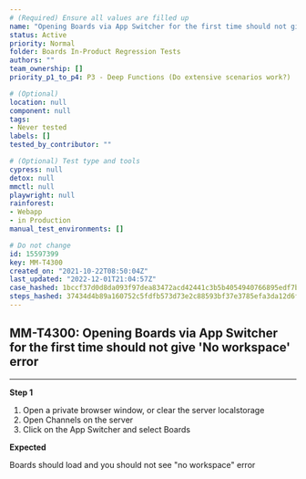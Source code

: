 ```yaml
---
# (Required) Ensure all values are filled up
name: "Opening Boards via App Switcher for the first time should not give 'No workspace' error"
status: Active
priority: Normal
folder: Boards In-Product Regression Tests
authors: ""
team_ownership: []
priority_p1_to_p4: P3 - Deep Functions (Do extensive scenarios work?)

# (Optional)
location: null
component: null
tags:
- Never tested
labels: []
tested_by_contributor: ""

# (Optional) Test type and tools
cypress: null
detox: null
mmctl: null
playwright: null
rainforest:
- Webapp
- in Production
manual_test_environments: []

# Do not change
id: 15597399
key: MM-T4300
created_on: "2021-10-22T08:50:04Z"
last_updated: "2022-12-01T21:04:57Z"
case_hashed: 1bccf37d0d8da093f97dea83472acd42441c3b5b4054940766895edf7b9ba406b6e88ef6b74ab725dfe73178eb24e5f9
steps_hashed: 37434d4b89a160752c5fdfb573d73e2c88593bf37e3785efa3da12d6f7f7044b59cb3a7bd8b7a4aba1ba6d6448beff4b
---
```


<!-- (Auto-generated) Based on frontmatter's "key" and "name" -->

## MM-T4300: Opening Boards via App Switcher for the first time should not give 'No workspace' error

---

**Step 1**

1. Open a private browser window, or clear the server localstorage
2. Open Channels on the server
3. Click on the App Switcher and select Boards

**Expected**

Boards should load and you should not see "no workspace" error
